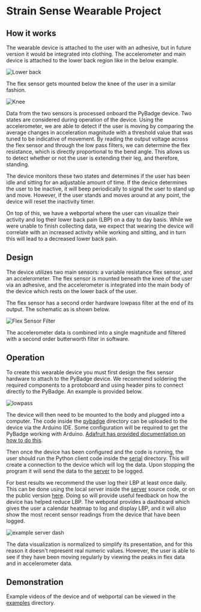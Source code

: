 # Strain Sense Wearable Project

## How it works

The wearable device is attached to the user with an adhesive, but in future
version it would be integrated into clothing. The accelerometer and main device
is attached to the lower back region like in the below example.

![Lower back][PyBadge]

The flex sensor gets mounted below the knee of the user in a similar fashion.

![Knee][flex]

Data from the two sensors is processed onboard the PyBadge device. Two states
are considered during operation of the device. Using the accelerometer, we are
able to detect if the user is moving by comparing the average changes in
acceleration magnitude with a threshold value that was tuned to be indicative of
movement. By reading the output voltage across the flex sensor and through the
low pass filters, we can determine the flex resistance, which is directly
proportional to the bend angle. This allows us to detect whether or not the user
is extending their leg, and therefore, standing.

The device monitors these two states and determines if the user has been idle
and sitting for an adjustable amount of time. If the device determines the user
to be inactive, it will beep periodically to signal the user to stand up and
move. However, if the user stands and moves around at any point, the device will
reset the inactivity timer.

On top of this, we have a webportal where the user can visualize their activity
and log their lower back pain (LBP) on a day to day basis. While we were unable
to finish collecting data, we expect that wearing the device will correlate
with an increased activity while working and sitting, and in turn this will
lead to a decreased lower back pain.

## Design

The device utilizes two main sensors: a variable resistance flex sensor, and an
accelerometer. The flex sensor is mounted beneath the knee of the user via an
adhesive, and the accelerometer is integrated into the main body of the device
which rests on the lower back of the user.

The flex sensor has a second order hardware lowpass filter at the end of its
output. The schematic as is shown below.

![Flex Sensor Filter][flex-schem]

The accelerometer data is combined into a single magnitude and filtered with a
second order butterworth filter in software.

## Operation

To create this wearable device you must first design the flex sensor hardware
to attach to the PyBadge device. We recommend soldering the required components
to a protoboard and using header pins to connect directly to the PyBadge. An
example is provided below.

![lowpass][lowpass]

The device will then need to be mounted to the body and plugged into a
computer. The code inside the [pybadge](/pybadge) directory can be uploaded
to the device via the Arduino IDE. Some configuration will be required to get
the PyBadge working with Arduino. [Adafruit has provided documentation on how to
do this][adafruit-pybadge].

Then once the device has been configured and the code is running, the user
should run the Python client code inside the [serial](/serial) directory. This
will create a connection to the device which will log the data. Upon stopping
the program it will send the data to the [server][server] to be logged.

For best results we recommend the user log their LBP at least once daily. This
can be done using the local server inside the [server](/server) source code, or
on the public version [here][server]. Doing so will provide useful feedback on
how the device has helped reduce LBP. The webpotal provides a dashboard which
gives the user a calendar heatmap to log and display LBP, and it will also
show the most recent sensor readings from the device that have been logged.

![example server dash][server-dash]

The data visualization is normalized to simplify its presentation, and for this
reason it doesn't represent real numeric values. However, the user is able to
see if they have been moving regularly by viewing the peaks in flex data and in
accelerometer data.

## Demonstration

Example videos of the device and of webportal can be viewed in the
[examples](/examples) directory.

[flex-schem]: https://i.imgur.com/NrKf4Wi.png
[PyBadge]: https://cdn.discordapp.com/attachments/539516208161226754/787091452118695976/image0.jpg
[flex]: https://cdn.discordapp.com/attachments/539516208161226754/787091452706553866/image1.jpg
[lowpass]: https://i.imgur.com/hZTa0sJ.jpeg
[adafruit-pybadge]: https://learn.adafruit.com/adafruit-pybadge/using-with-arduino-ide
[server]: https://ethanvogelsang.com/wearables/login
[server-dash]: https://i.imgur.com/bA6Lpi2.png
